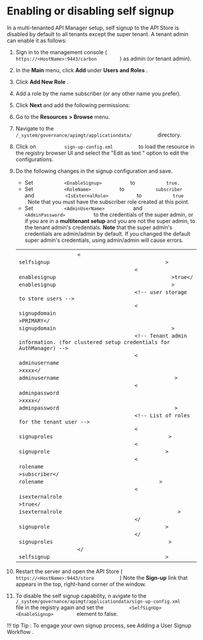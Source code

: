 # Enabling or disabling self signup

In a multi-tenanted API Manager setup, self signup to the API Store is disabled by default to all tenants except the super tenant. A tenant admin can enable it as follows:

1.  Sign in to the management console ( `          https://<HostName>:9443/carbon         ` ) as admin (or tenant admin).
2.  In the **Main** menu, click **Add** under **Users and Roles** .

3.  Click **Add New Role** .
4.  Add a role by the name subscriber (or any other name you prefer).
5.  Click **Next** and add the following permissions:
6.  Go to the **Resources** **&gt; Browse** menu.
7.  Navigate to the `           /_system/governance/apimgt/applicationdata/          ` directory.

8.  Click on `           sign-up-config.xml          ` to load the resource in the registry browser UI and select the "Edit as text " option to edit the configurations.

9.  Do the following changes in the signup configuration and save.

    -   Set `            <EnableSignup>           ` to `            true.           `
    -   Set `            <RoleName>           ` to `            subscriber           ` and `            <IsExternalRole>           ` to `            true           ` . Note that you must have the subscriber role created at this point.
    -   Set `            <AdminUserName>           ` and `            <AdminPassword>           ` to the credentials of the super admin, or if you are in a **multitenant setup** and you are not the super admin, to the tenant admin's credentials. **Note** that the super admin's credentials are admin/admin by default. If you changed the default super admin's credentials, using admin/admin will cause errors.

    <table>
    <colgroup>
    <col width="100%" />
    </colgroup>
    <tbody>
    <tr class="odd">
    <td><div class="container" title="Hint: double-click to select code">
    <div class="line number1 index0 alt2">
    <code class="xml plain">                   &lt;                  </code> <code class="xml keyword">                   selfsignup                  </code> <code class="xml plain">                   &gt;                  </code>
    </div>
    <div class="line number2 index1 alt1">

    </div>
    <div class="line number3 index2 alt2">
    <code class="xml spaces">                  </code> <code class="xml plain">                   &lt;                  </code> <code class="xml keyword">                   enablesignup                  </code> <code class="xml plain">                   &gt;true&lt;/                  </code> <code class="xml keyword">                   enablesignup                  </code> <code class="xml plain">                   &gt;                  </code>
    </div>
    <div class="line number4 index3 alt1">

    </div>
    <div class="line number5 index4 alt2">
    <code class="xml spaces">                  </code> <code class="xml comments">                   &lt;!-- user storage to store users --&gt;                  </code>
    </div>
    <div class="line number6 index5 alt1">
    <code class="xml spaces">                  </code> <code class="xml plain">                   &lt;                  </code> <code class="xml keyword">                   signupdomain                  </code> <code class="xml plain">                   &gt;PRIMARY&lt;/                  </code> <code class="xml keyword">                   signupdomain                  </code> <code class="xml plain">                   &gt;                  </code>
    </div>
    <div class="line number7 index6 alt2">

    </div>
    <div class="line number8 index7 alt1">
    <code class="xml spaces">                  </code> <code class="xml comments">                   &lt;!-- Tenant admin information. (for clustered setup credentials for AuthManager) --&gt;                  </code>
    </div>
    <div class="line number9 index8 alt2">
    <code class="xml spaces">                  </code> <code class="xml plain">                   &lt;                  </code> <code class="xml keyword">                   adminusername                  </code> <code class="xml plain">                   &gt;xxxx&lt;/                  </code> <code class="xml keyword">                   adminusername                  </code> <code class="xml plain">                   &gt;                  </code>
    </div>
    <div class="line number10 index9 alt1">
    <code class="xml spaces">                  </code> <code class="xml plain">                   &lt;                  </code> <code class="xml keyword">                   adminpassword                  </code> <code class="xml plain">                   &gt;xxxx&lt;/                  </code> <code class="xml keyword">                   adminpassword                  </code> <code class="xml plain">                   &gt;                  </code>
    </div>
    <div class="line number11 index10 alt2">

    </div>
    <div class="line number12 index11 alt1">
    <code class="xml spaces">                  </code> <code class="xml comments">                   &lt;!-- List of roles for the tenant user --&gt;                  </code>
    </div>
    <div class="line number13 index12 alt2">
    <code class="xml spaces">                  </code> <code class="xml plain">                   &lt;                  </code> <code class="xml keyword">                   signuproles                  </code> <code class="xml plain">                   &gt;                  </code>
    </div>
    <div class="line number14 index13 alt1">
    <code class="xml spaces">                  </code> <code class="xml plain">                   &lt;                  </code> <code class="xml keyword">                   signuprole                  </code> <code class="xml plain">                   &gt;                  </code>
    </div>
    <div class="line number15 index14 alt2">
    <code class="xml spaces">                  </code> <code class="xml plain">                   &lt;                  </code> <code class="xml keyword">                   rolename                  </code> <code class="xml plain">                   &gt;subscriber&lt;/                  </code> <code class="xml keyword">                   rolename                  </code> <code class="xml plain">                   &gt;                  </code>
    </div>
    <div class="line number16 index15 alt1">
    <code class="xml spaces">                  </code> <code class="xml plain">                   &lt;                  </code> <code class="xml keyword">                   isexternalrole                  </code> <code class="xml plain">                   &gt;true&lt;/                  </code> <code class="xml keyword">                   isexternalrole                  </code> <code class="xml plain">                   &gt;                  </code>
    </div>
    <div class="line number17 index16 alt2">
    <code class="xml spaces">                  </code> <code class="xml plain">                   &lt;/                  </code> <code class="xml keyword">                   signuprole                  </code> <code class="xml plain">                   &gt;                  </code>
    </div>
    <div class="line number18 index17 alt1">
    <code class="xml spaces">                  </code> <code class="xml plain">                   &lt;/                  </code> <code class="xml keyword">                   signuproles                  </code> <code class="xml plain">                   &gt;                  </code>
    </div>
    <div class="line number19 index18 alt2">

    </div>
    <div class="line number20 index19 alt1">
    <code class="xml plain">                   &lt;/                  </code> <code class="xml keyword">                   selfsignup                  </code> <code class="xml plain">                   &gt;                  </code>
    </div>
    </div></td>
    </tr>
    </tbody>
    </table>

10. Restart the server and open the API Store ( `           https://<HostName>:9443/store          ` )
    Note the **Sign-up** link that appears in the top, right-hand corner of the window.

11. To disable the self signup capability, n avigate to the `          /_system/governance/apimgt/applicationdata/sign-up-config.xml         ` file in the registry again and set the `          <SelfSignUp><EnableSignup>         ` element to false.

!!! tip
Tip : To engage your own signup process, see Adding a User Signup Workflow .



